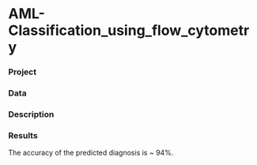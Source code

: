 # AML-Classification_using_flow_cytometry

### Project


### Data


### Description


### Results

The accuracy of the predicted diagnosis is ~ 94%.
